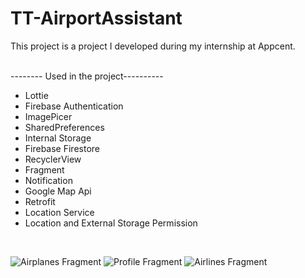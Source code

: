 # TT-AirportAssistant
This project is a project I developed during my internship at Appcent. 
<br>
<br>

-------- Used in the project----------
* Lottie
* Firebase Authentication
* ImagePicer
* SharedPreferences
* Internal Storage
* Firebase Firestore
* RecyclerView
* Fragment
* Notification
* Google Map Api
* Retrofit
* Location Service
* Location and External Storage Permission


<br>

![Airplanes Fragment](https://user-images.githubusercontent.com/44005768/145857875-22ee99a2-c824-47bb-9e16-f5aa114bc60a.png)
![Profile Fragment](https://user-images.githubusercontent.com/44005768/145857881-52b43c49-e41a-4bcd-bb87-7dc6720e44ee.png)
![Airlines Fragment](https://user-images.githubusercontent.com/44005768/145857883-6d5155d8-15d8-4cc1-90e6-b94bc495b176.png)
